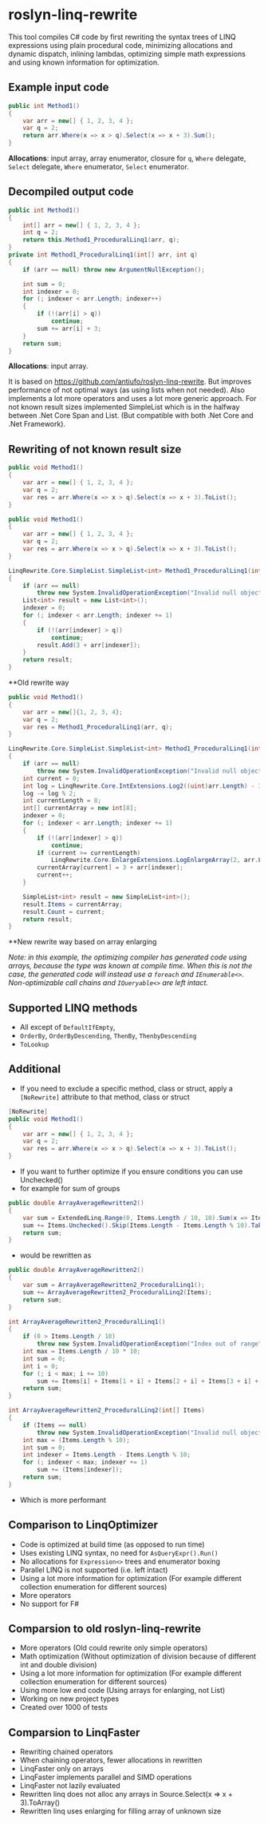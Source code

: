 # roslyn-linq-rewrite
This tool compiles C# code by first rewriting the syntax trees of LINQ expressions using plain procedural code, minimizing allocations and dynamic dispatch, inlining lambdas, optimizing simple math expressions and using known information for optimization.

## Example input code
```csharp
public int Method1()
{
    var arr = new[] { 1, 2, 3, 4 };
    var q = 2;
    return arr.Where(x => x > q).Select(x => x + 3).Sum();
}
```
**Allocations**: input array, array enumerator, closure for `q`, `Where` delegate, `Select` delegate, `Where` enumerator, `Select` enumerator. 
## Decompiled output code
```csharp
public int Method1()
{
    int[] arr = new[] { 1, 2, 3, 4 };
    int q = 2;
    return this.Method1_ProceduralLinq1(arr, q);
}
private int Method1_ProceduralLinq1(int[] arr, int q)
{
    if (arr == null) throw new ArgumentNullException();

    int sum = 0;
    int indexer = 0;
    for (; indexer < arr.Length; indexer++)
    {
        if (!(arr[i] > q))
            continue;
        sum += arr[i] + 3;
    }
    return sum;
}
```
**Allocations**: input array.

It is based on https://github.com/antiufo/roslyn-linq-rewrite. But improves performance of not optimal ways (as using lists when not needed). Also implements a lot more operators and uses a lot more generic approach.
For not known result sizes implemented SimpleList<T> which is in the halfway between .Net Core Span<T> and List<T>. (But compatible with both .Net Core and .Net Framework).

## Rewriting of not known result size
```csharp
public void Method1()
{
    var arr = new[] { 1, 2, 3, 4 };
    var q = 2;
    var res = arr.Where(x => x > q).Select(x => x + 3).ToList();
}
```

```csharp
public void Method1()
{
    var arr = new[] { 1, 2, 3, 4 };
    var q = 2;
    var res = arr.Where(x => x > q).Select(x => x + 3).ToList();
}

LinqRewrite.Core.SimpleList.SimpleList<int> Method1_ProceduralLinq1(int[] arr, int q)
{
    if (arr == null)
        throw new System.InvalidOperationException("Invalid null object");
    List<int> result = new List<int>();
    indexer = 0;
    for (; indexer < arr.Length; indexer += 1)
    {
        if (!(arr[indexer] > q))
            continue;
        result.Add(3 + arr[indexer]);
    }
    return result;
}
```

**Old rewrite way

```csharp
public void Method1()
{
    var arr = new[]{1, 2, 3, 4};
    var q = 2;
    var res = Method1_ProceduralLinq1(arr, q);
}

LinqRewrite.Core.SimpleList.SimpleList<int> Method1_ProceduralLinq1(int[] arr, int q)
{
    if (arr == null)
        throw new System.InvalidOperationException("Invalid null object");
    int current = 0;
    int log = LinqRewrite.Core.IntExtensions.Log2((uint)arr.Length) - 3;
    log -= log % 2;
    int currentLength = 8;
    int[] currentArray = new int[8];
    indexer = 0;
    for (; indexer < arr.Length; indexer += 1)
    {
        if (!(arr[indexer] > q))
            continue;
        if (current >= currentLength)
            LinqRewrite.Core.EnlargeExtensions.LogEnlargeArray(2, arr.Length, ref currentArray, ref log, out currentLength);
        currentArray[current] = 3 + arr[indexer];
        current++;
    }

    SimpleList<int> result = new SimpleList<int>();
    result.Items = currentArray;
    result.Count = current;
    return result;
}
```
**New rewrite way based on array enlarging

*Note: in this example, the optimizing compiler has generated code using arrays, because the type was known at compile time. When this is not the case, the generated code will instead use a `foreach` and `IEnumerable<>`.*
*Non-optimizable call chains and `IQueryable<>` are left intact.*
## Supported LINQ methods
* All except of `DefaultIfEmpty`, 
* `OrderBy`, `OrderByDescending`, `ThenBy`, `ThenbyDescending`
* `ToLookup`

## Additional
* If you need to exclude a specific method, class or struct, apply a `[NoRewrite]` attribute to that method, class or struct
```csharp
[NoRewrite]
public void Method1()
{
    var arr = new[] { 1, 2, 3, 4 };
    var q = 2;
    var res = arr.Where(x => x > q).Select(x => x + 3).ToList();
}
```
* If you want to further optimize if you ensure conditions you can use Unchecked()
* for example for sum of groups
```csharp
public double ArrayAverageRewritten2()
{
    var sum = ExtendedLinq.Range(0, Items.Length / 10, 10).Sum(x => Items.Unchecked().Skip(x).Take(10).Sum());
    sum += Items.Unchecked().Skip(Items.Length - Items.Length % 10).Take(Items.Length % 10).Sum();
    return sum;
}
```

* would be rewritten as

```csharp
public double ArrayAverageRewritten2()
{
    var sum = ArrayAverageRewritten2_ProceduralLinq1();
    sum += ArrayAverageRewritten2_ProceduralLinq2(Items);
    return sum;
}

int ArrayAverageRewritten2_ProceduralLinq1()
{
    if (0 > Items.Length / 10)
        throw new System.InvalidOperationException("Index out of range");
    int max = Items.Length / 10 * 10;
    int sum = 0;
    int i = 0;
    for (; i < max; i += 10)
        sum += Items[i] + Items[1 + i] + Items[2 + i] + Items[3 + i] + Items[4 + i] + Items[5 + i] + Items[6 + i] + Items[7 + i] + Items[8 + i] + Items[9 + i];
    return sum;
}

int ArrayAverageRewritten2_ProceduralLinq2(int[] Items)
{
    if (Items == null)
        throw new System.InvalidOperationException("Invalid null object");
    int max = (Items.Length % 10);
    int sum = 0;
    int indexer = Items.Length - Items.Length % 10;
    for (; indexer < max; indexer += 1)
        sum += (Items[indexer]);
    return sum;
}
```

* Which is more performant 

## Comparison to LinqOptimizer
* Code is optimized at build time (as opposed to run time)
* Uses existing LINQ syntax, no need for `AsQueryExpr().Run()`
* No allocations for `Expression<>` trees and enumerator boxing
* Parallel LINQ is not supported (i.e. left intact)
* Using a lot more information for optimization (For example different collection enumeration for different sources)
* More operators
* No support for F#

## Comparsion to old roslyn-linq-rewrite
* More operators (Old could rewrite only simple operators)
* Math optimization (Without optimization of division because of different int and double division)
* Using a lot more information for optimization (For example different collection enumeration for different sources)
* Using more low end code (Using arrays for enlarging, not List<T>)
* Working on new project types
* Created over 1000 of tests

## Comparsion to LinqFaster
* Rewriting chained operators
* When chaining operators, fewer allocations in rewritten
* LinqFaster only on arrays
* LinqFaster implements parallel and SIMD operations
* LinqFaster not lazily evaluated
* Rewritten linq does not alloc any arrays in Source.Select(x => x + 3).ToArray()
* Rewritten linq uses enlarging for filling array of unknown size


